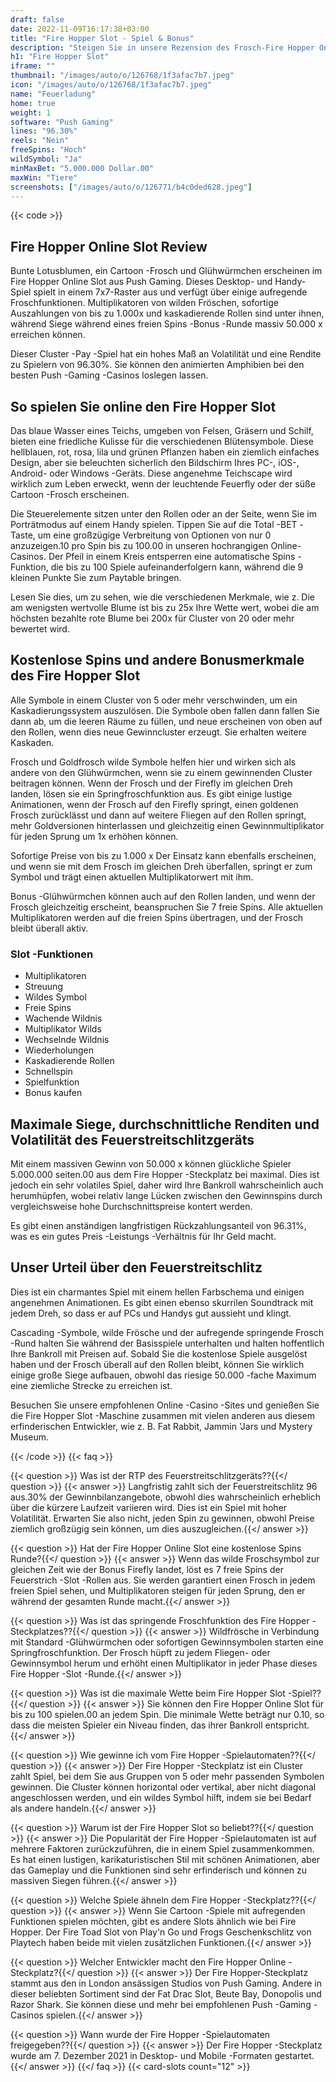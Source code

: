 ```yaml
---
draft: false
date: 2022-11-09T16:17:38+03:00
title: "Fire Hopper Slot - Spiel & Bonus"
description: "Steigen Sie in unsere Rezension des Frosch-Fire Hopper Online-Slot, wo wir uns das Gameplay, die Features und das Spielen mit dem besten Casino-Bonus ansehen."
h1: "Fire Hopper Slot"
iframe: ""
thumbnail: "/images/auto/o/126768/1f3afac7b7.jpeg"
icon: "/images/auto/o/126768/1f3afac7b7.jpeg"
name: "Feuerladung"
home: true
weight: 1
software: "Push Gaming"
lines: "96.30%"
reels: "Nein"
freeSpins: "Hoch"
wildSymbol: "Ja"
minMaxBet: "5.000.000 Dollar.00"
maxWin: "Tiere"
screenshots: ["/images/auto/o/126771/b4c0ded628.jpeg"]
---
```


{{< code >}}<h2>Fire Hopper Online Slot Review</h2><p>Bunte Lotusblumen, ein Cartoon -Frosch und Glühwürmchen erscheinen im Fire Hopper Online Slot aus Push Gaming. Dieses Desktop- und Handy-Spiel spielt in einem 7x7-Raster aus und verfügt über einige aufregende Froschfunktionen. Multiplikatoren von wilden Fröschen, sofortige Auszahlungen von bis zu 1.000x und kaskadierende Rollen sind unter ihnen, während Siege während eines freien Spins -Bonus -Runde massiv 50.000 x erreichen können.</p><p>Dieser Cluster -Pay -Spiel hat ein hohes Maß an Volatilität und eine Rendite zu Spielern von 96.30%. Sie können den animierten Amphibien bei den besten Push -Gaming -Casinos loslegen lassen.</p><h2>So spielen Sie online den Fire Hopper Slot</h2><p>Das blaue Wasser eines Teichs, umgeben von Felsen, Gräsern und Schilf, bieten eine friedliche Kulisse für die verschiedenen Blütensymbole. Diese hellblauen, rot, rosa, lila und grünen Pflanzen haben ein ziemlich einfaches Design, aber sie beleuchten sicherlich den Bildschirm Ihres PC-, iOS-, Android- oder Windows -Geräts. Diese angenehme Teichscape wird wirklich zum Leben erweckt, wenn der leuchtende Feuerfly oder der süße Cartoon -Frosch erscheinen.</p><p>Die Steuerelemente sitzen unter den Rollen oder an der Seite, wenn Sie im Porträtmodus auf einem Handy spielen. Tippen Sie auf die Total -BET -Taste, um eine großzügige Verbreitung von Optionen von nur 0 anzuzeigen.10 pro Spin bis zu 100.00 in unseren hochrangigen Online-Casinos. Der Pfeil in einem Kreis entsperren eine automatische Spins -Funktion, die bis zu 100 Spiele aufeinanderfolgern kann, während die 9 kleinen Punkte Sie zum Paytable bringen.</p><p>Lesen Sie dies, um zu sehen, wie die verschiedenen Merkmale, wie z. Die am wenigsten wertvolle Blume ist bis zu 25x Ihre Wette wert, wobei die am höchsten bezahlte rote Blume bei 200x für Cluster von 20 oder mehr bewertet wird.</p><h2>Kostenlose Spins und andere Bonusmerkmale des Fire Hopper Slot</h2><p>Alle Symbole in einem Cluster von 5 oder mehr verschwinden, um ein Kaskadierungssystem auszulösen. Die Symbole oben fallen dann fallen Sie dann ab, um die leeren Räume zu füllen, und neue erscheinen von oben auf den Rollen, wenn dies neue Gewinncluster erzeugt. Sie erhalten weitere Kaskaden.</p><p>Frosch und Goldfrosch wilde Symbole helfen hier und wirken sich als andere von den Glühwürmchen, wenn sie zu einem gewinnenden Cluster beitragen können. Wenn der Frosch und der Firefly im gleichen Dreh landen, lösen sie ein Springfroschfunktion aus. Es gibt einige lustige Animationen, wenn der Frosch auf den Firefly springt, einen goldenen Frosch zurücklässt und dann auf weitere Fliegen auf den Rollen springt, mehr Goldversionen hinterlassen und gleichzeitig einen Gewinnmultiplikator für jeden Sprung um 1x erhöhen können.</p><p>Sofortige Preise von bis zu 1.000 x Der Einsatz kann ebenfalls erscheinen, und wenn sie mit dem Frosch im gleichen Dreh überfallen, springt er zum Symbol und trägt einen aktuellen Multiplikatorwert mit ihm.</p><p>Bonus -Glühwürmchen können auch auf den Rollen landen, und wenn der Frosch gleichzeitig erscheint, beanspruchen Sie 7 freie Spins. Alle aktuellen Multiplikatoren werden auf die freien Spins übertragen, und der Frosch bleibt überall aktiv.</p><h3>
Slot -Funktionen</h3><ul>
<li></span>
Multiplikatoren</li>
<li></span>
Streuung</li>
<li></span>
Wildes Symbol</li>
<li></span>
Freie Spins</li>
<li></span>
Wachende Wildnis</li>
<li></span>
Multiplikator Wilds</li>
<li></span>
Wechselnde Wildnis</li>
<li></span>
Wiederholungen</li>
<li></span>
Kaskadierende Rollen</li>
<li></span>
Schnellspin</li>
<li></span>
Spielfunktion</li>
<li></span>
Bonus kaufen</li></ul><h2>Maximale Siege, durchschnittliche Renditen und Volatilität des Feuerstreitschlitzgeräts</h2><p>Mit einem massiven Gewinn von 50.000 x können glückliche Spieler 5.000.000 seiten.00 aus dem Fire Hopper -Steckplatz bei maximal. Dies ist jedoch ein sehr volatiles Spiel, daher wird Ihre Bankroll wahrscheinlich auch herumhüpfen, wobei relativ lange Lücken zwischen den Gewinnspins durch vergleichsweise hohe Durchschnittspreise kontert werden.</p><p>Es gibt einen anständigen langfristigen Rückzahlungsanteil von 96.31%, was es ein gutes Preis -Leistungs -Verhältnis für Ihr Geld macht.</p><h2>Unser Urteil über den Feuerstreitschlitz</h2><p>Dies ist ein charmantes Spiel mit einem hellen Farbschema und einigen angenehmen Animationen. Es gibt einen ebenso skurrilen Soundtrack mit jedem Dreh, so dass er auf PCs und Handys gut aussieht und klingt.</p><p>Cascading -Symbole, wilde Frösche und der aufregende springende Frosch -Rund halten Sie während der Basisspiele unterhalten und halten hoffentlich Ihre Bankroll mit Preisen auf. Sobald Sie die kostenlose Spiele ausgelöst haben und der Frosch überall auf den Rollen bleibt, können Sie wirklich einige große Siege aufbauen, obwohl das riesige 50.000 -fache Maximum eine ziemliche Strecke zu erreichen ist.</p><p>Besuchen Sie unsere empfohlenen Online -Casino -Sites und genießen Sie die Fire Hopper Slot -Maschine zusammen mit vielen anderen aus diesem erfinderischen Entwickler, wie z. B. Fat Rabbit, Jammin 'Jars und Mystery Museum.</p>
{{< /code >}}
{{< faq >}}

{{< question >}} Was ist der RTP des Feuerstreitschlitzgeräts??{{</ question >}}
{{< answer >}} Langfristig zahlt sich der Feuerstreitschlitz 96 aus.30% der Gewinnbilanzangebote, obwohl dies wahrscheinlich erheblich über die kürzere Laufzeit variieren wird. Dies ist ein Spiel mit hoher Volatilität. Erwarten Sie also nicht, jeden Spin zu gewinnen, obwohl Preise ziemlich großzügig sein können, um dies auszugleichen.{{</ answer >}}

{{< question >}} Hat der Fire Hopper Online Slot eine kostenlose Spins Runde?{{</ question >}}
{{< answer >}} Wenn das wilde Froschsymbol zur gleichen Zeit wie der Bonus Firefly landet, löst es 7 freie Spins der Feuerstrich -Slot -Rollen aus. Sie werden garantiert einen Frosch in jedem freien Spiel sehen, und Multiplikatoren steigen für jeden Sprung, den er während der gesamten Runde macht.{{</ answer >}}

{{< question >}} Was ist das springende Froschfunktion des Fire Hopper -Steckplatzes??{{</ question >}}
{{< answer >}} Wildfrösche in Verbindung mit Standard -Glühwürmchen oder sofortigen Gewinnsymbolen starten eine Springfroschfunktion.  Der Frosch hüpft zu jedem Fliegen- oder Gewinnsymbol herum und erhöht einen Multiplikator in jeder Phase dieses Fire Hopper -Slot -Runde.{{</ answer >}}

{{< question >}} Was ist die maximale Wette beim Fire Hopper Slot -Spiel??{{</ question >}}
{{< answer >}} Sie können den Fire Hopper Online Slot für bis zu 100 spielen.00 an jedem Spin. Die minimale Wette beträgt nur 0.10, so dass die meisten Spieler ein Niveau finden, das ihrer Bankroll entspricht.{{</ answer >}}

{{< question >}} Wie gewinne ich vom Fire Hopper -Spielautomaten??{{</ question >}}
{{< answer >}} Der Fire Hopper -Steckplatz ist ein Cluster zahlt Spiel, bei dem Sie aus Gruppen von 5 oder mehr passenden Symbolen gewinnen. Die Cluster können horizontal oder vertikal, aber nicht diagonal angeschlossen werden, und ein wildes Symbol hilft, indem sie bei Bedarf als andere handeln.{{</ answer >}}

{{< question >}} Warum ist der Fire Hopper Slot so beliebt??{{</ question >}}
{{< answer >}} Die Popularität der Fire Hopper -Spielautomaten ist auf mehrere Faktoren zurückzuführen, die in einem Spiel zusammenkommen. Es hat einen lustigen, karikaturistischen Stil mit schönen Animationen, aber das Gameplay und die Funktionen sind sehr erfinderisch und können zu massiven Siegen führen.{{</ answer >}}

{{< question >}} Welche Spiele ähneln dem Fire Hopper -Steckplatz??{{</ question >}}
{{< answer >}} Wenn Sie Cartoon -Spiele mit aufregenden Funktionen spielen möchten, gibt es andere Slots ähnlich wie bei Fire Hopper. Der Fire Toad Slot von Play'n Go und Frogs Geschenkschlitz von Playtech haben beide mit vielen zusätzlichen Funktionen.{{</ answer >}}

{{< question >}} Welcher Entwickler macht den Fire Hopper Online -Steckplatz?{{</ question >}}
{{< answer >}} Der Fire Hopper-Steckplatz stammt aus den in London ansässigen Studios von Push Gaming. Andere in dieser beliebten Sortiment sind der Fat Drac Slot, Beute Bay, Donopolis und Razor Shark. Sie können diese und mehr bei empfohlenen Push -Gaming -Casinos spielen.{{</ answer >}}

{{< question >}} Wann wurde der Fire Hopper -Spielautomaten freigegeben??{{</ question >}}
{{< answer >}} Der Fire Hopper -Steckplatz wurde am 7. Dezember 2021 in Desktop- und Mobile -Formaten gestartet.{{</ answer >}}
{{</ faq >}}
 {{< card-slots count="12" >}}